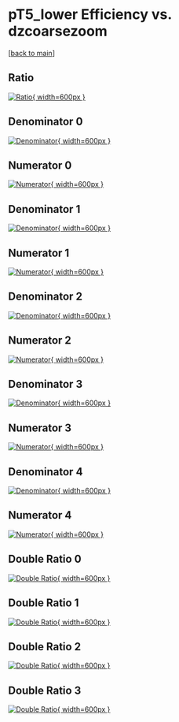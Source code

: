 # pT5_lower Efficiency vs. dzcoarsezoom

[[back to main](./)]



## Ratio

[![Ratio](../mtv/var/pT5_lower_xtr_0_-1_eff_dzcoarsezoom.png){ width=600px }](../mtv/var/pT5_lower_xtr_0_-1_eff_dzcoarsezoom.pdf)

## Denominator 0

[![Denominator](../mtv/den/pT5_lower_xtr_0_-1_eff_dzcoarsezoom_den0.png){ width=600px }](../mtv/den/pT5_lower_xtr_0_-1_eff_dzcoarsezoom_den0.pdf)

## Numerator 0

[![Numerator](../mtv/num/pT5_lower_xtr_0_-1_eff_dzcoarsezoom_num0.png){ width=600px }](../mtv/num/pT5_lower_xtr_0_-1_eff_dzcoarsezoom_num0.pdf)

## Denominator 1

[![Denominator](../mtv/den/pT5_lower_xtr_0_-1_eff_dzcoarsezoom_den1.png){ width=600px }](../mtv/den/pT5_lower_xtr_0_-1_eff_dzcoarsezoom_den1.pdf)

## Numerator 1

[![Numerator](../mtv/num/pT5_lower_xtr_0_-1_eff_dzcoarsezoom_num1.png){ width=600px }](../mtv/num/pT5_lower_xtr_0_-1_eff_dzcoarsezoom_num1.pdf)

## Denominator 2

[![Denominator](../mtv/den/pT5_lower_xtr_0_-1_eff_dzcoarsezoom_den2.png){ width=600px }](../mtv/den/pT5_lower_xtr_0_-1_eff_dzcoarsezoom_den2.pdf)

## Numerator 2

[![Numerator](../mtv/num/pT5_lower_xtr_0_-1_eff_dzcoarsezoom_num2.png){ width=600px }](../mtv/num/pT5_lower_xtr_0_-1_eff_dzcoarsezoom_num2.pdf)

## Denominator 3

[![Denominator](../mtv/den/pT5_lower_xtr_0_-1_eff_dzcoarsezoom_den3.png){ width=600px }](../mtv/den/pT5_lower_xtr_0_-1_eff_dzcoarsezoom_den3.pdf)

## Numerator 3

[![Numerator](../mtv/num/pT5_lower_xtr_0_-1_eff_dzcoarsezoom_num3.png){ width=600px }](../mtv/num/pT5_lower_xtr_0_-1_eff_dzcoarsezoom_num3.pdf)

## Denominator 4

[![Denominator](../mtv/den/pT5_lower_xtr_0_-1_eff_dzcoarsezoom_den4.png){ width=600px }](../mtv/den/pT5_lower_xtr_0_-1_eff_dzcoarsezoom_den4.pdf)

## Numerator 4

[![Numerator](../mtv/num/pT5_lower_xtr_0_-1_eff_dzcoarsezoom_num4.png){ width=600px }](../mtv/num/pT5_lower_xtr_0_-1_eff_dzcoarsezoom_num4.pdf)

## Double Ratio 0

[![Double Ratio](../mtv/ratio/pT5_lower_xtr_0_-1_eff_dzcoarsezoom_ratio0.png){ width=600px }](../mtv/ratio/pT5_lower_xtr_0_-1_eff_dzcoarsezoom_ratio0.pdf)

## Double Ratio 1

[![Double Ratio](../mtv/ratio/pT5_lower_xtr_0_-1_eff_dzcoarsezoom_ratio1.png){ width=600px }](../mtv/ratio/pT5_lower_xtr_0_-1_eff_dzcoarsezoom_ratio1.pdf)

## Double Ratio 2

[![Double Ratio](../mtv/ratio/pT5_lower_xtr_0_-1_eff_dzcoarsezoom_ratio2.png){ width=600px }](../mtv/ratio/pT5_lower_xtr_0_-1_eff_dzcoarsezoom_ratio2.pdf)

## Double Ratio 3

[![Double Ratio](../mtv/ratio/pT5_lower_xtr_0_-1_eff_dzcoarsezoom_ratio3.png){ width=600px }](../mtv/ratio/pT5_lower_xtr_0_-1_eff_dzcoarsezoom_ratio3.pdf)

